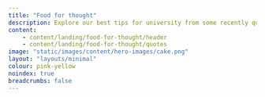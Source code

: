 ```yaml
---
title: "Food for thought"
description: Explore our best tips for university from some recently qualified teachers. From making the most out of lectures, to setting a weekly budget.
content:
    - content/landing/food-for-thought/header
    - content/landing/food-for-thought/quotes
image: "static/images/content/hero-images/cake.png"
layout: "layouts/minimal"
colour: pink-yellow
noindex: true
breadcrumbs: false
---
```


